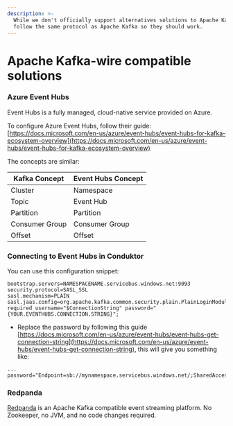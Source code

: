 ```yaml
---
description: >-
  While we don't officially support alternatives solutions to Apache Kafka, they
  follow the same protocol as Apache Kafka so they should work.
---
```


# Apache Kafka-wire compatible solutions

### Azure Event Hubs

Event Hubs is a fully managed, cloud-native service provided on Azure.

To configure Azure Event Hubs, follow their guide: [https://docs.microsoft.com/en-us/azure/event-hubs/event-hubs-for-kafka-ecosystem-overview](https://docs.microsoft.com/en-us/azure/event-hubs/event-hubs-for-kafka-ecosystem-overview)

The concepts are similar:

| Kafka Concept  | Event Hubs Concept |
| -------------- | ------------------ |
| Cluster        | Namespace          |
| Topic          | Event Hub          |
| Partition      | Partition          |
| Consumer Group | Consumer Group     |
| Offset         | Offset             |

### Connecting to Event Hubs in Conduktor

You can use this configuration snippet:

```
bootstrap.servers=NAMESPACENAME.servicebus.windows.net:9093
security.protocol=SASL_SSL
sasl.mechanism=PLAIN
sasl.jaas.config=org.apache.kafka.common.security.plain.PlainLoginModule required username="$ConnectionString" password="{YOUR.EVENTHUBS.CONNECTION.STRING}";
```

* Replace the password by following this guide [https://docs.microsoft.com/en-us/azure/event-hubs/event-hubs-get-connection-string](https://docs.microsoft.com/en-us/azure/event-hubs/event-hubs-get-connection-string), this will give you something like:

```
... password="Endpoint=sb://mynamespace.servicebus.windows.net/;SharedAccessKeyName=RootManageSharedAccessKey;SharedAccessKey=XXXXXXXXXXXXXXXX";
```

### Redpanda

[Redpanda](https://redpanda.com/) is an Apache Kafka compatible event streaming platform. No Zookeeper, no JVM, and no code changes required.
